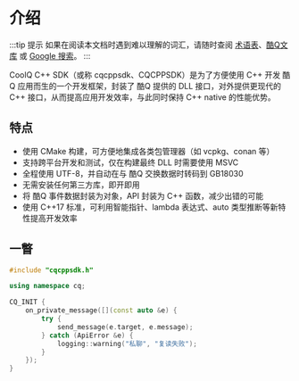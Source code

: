 # 介绍

:::tip 提示
如果在阅读本文档时遇到难以理解的词汇，请随时查阅 [术语表](/glossary.md)、[酷Q文库](https://docs.cqp.im/) 或 [Google 搜索](https://www.google.com/ncr)。
:::

CoolQ C++ SDK（或称 cqcppsdk、CQCPPSDK）是为了方便使用 C++ 开发 酷Q 应用而生的一个开发框架，封装了 酷Q 提供的 DLL 接口，对外提供更现代的 C++ 接口，从而提高应用开发效率，与此同时保持 C++ native 的性能优势。

## 特点

- 使用 CMake 构建，可方便地集成各类包管理器（如 vcpkg、conan 等）
- 支持跨平台开发和测试，仅在构建最终 DLL 时需要使用 MSVC
- 全程使用 UTF-8，并自动在与 酷Q 交换数据时转码到 GB18030
- 无需安装任何第三方库，即开即用
- 将 酷Q 事件数据封装为对象，API 封装为 C++ 函数，减少出错的可能
- 使用 C++17 标准，可利用智能指针、lambda 表达式、auto 类型推断等新特性提高开发效率

## 一瞥

```cpp
#include "cqcppsdk.h"

using namespace cq;

CQ_INIT {
    on_private_message([](const auto &e) {
        try {
            send_message(e.target, e.message);
        } catch (ApiError &e) {
            logging::warning("私聊", "复读失败");
        }
    });
}
```

